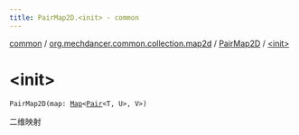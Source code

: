 ```yaml
---
title: PairMap2D.<init> - common
---
```


[common](../../index.html) / [org.mechdancer.common.collection.map2d](../index.html) / [PairMap2D](index.html) / [&lt;init&gt;](./-init-.html)

# &lt;init&gt;

`PairMap2D(map: `[`Map`](https://kotlinlang.org/api/latest/jvm/stdlib/kotlin.collections/-map/index.html)`<`[`Pair`](https://kotlinlang.org/api/latest/jvm/stdlib/kotlin/-pair/index.html)`<T, U>, V>)`

二维映射

